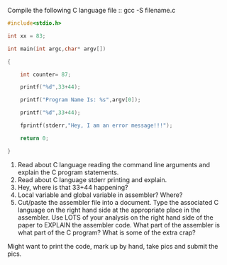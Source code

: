 Compile the following C language file :: gcc -S filename.c

 
```c
#include<stdio.h>

int xx = 83;

int main(int argc,char* argv[])

{

    int counter= 87;

    printf("%d",33+44);

    printf("Program Name Is: %s",argv[0]);

    printf("%d",33+44);

    fprintf(stderr,"Hey, I am an error message!!!");

    return 0;

}
```

1. Read about C language reading the command line arguments and explain the C program statements.
2. Read about C language stderr printing and explain.
3. Hey, where is that 33+44 happening?
4. Local variable and global variable in assembler? Where?
5. Cut/paste the assembler file into a document. Type the associated C language on the right hand side at the appropriate place in the assembler. Use LOTS of your analysis on the right hand side of the paper to EXPLAIN the assembler code. What part of the assembler is what part of the C program? What is some of the extra crap?

Might want to print the code, mark up by hand, take pics and submit the pics.